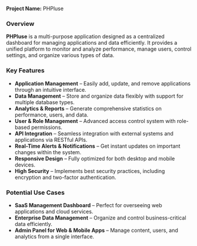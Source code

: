 **Project Name:** PHPluse 

### Overview
**PHPluse** is a multi-purpose application designed as a centralized dashboard for managing applications and data efficiently. It provides a unified platform to monitor and analyze performance, manage users, control settings, and organize various types of data. 


### **Key Features**  
- **Application Management** – Easily add, update, and remove applications through an intuitive interface.  
- **Data Management** – Store and organize data flexibly with support for multiple database types.  
- **Analytics & Reports** – Generate comprehensive statistics on performance, users, and data.  
- **User & Role Management** – Advanced access control system with role-based permissions.  
- **API Integration** – Seamless integration with external systems and applications via RESTful APIs.  
- **Real-Time Alerts & Notifications** – Get instant updates on important changes within the system.  
- **Responsive Design** – Fully optimized for both desktop and mobile devices.  
- **High Security** – Implements best security practices, including encryption and two-factor authentication.  

### **Potential Use Cases**  
- **SaaS Management Dashboard** – Perfect for overseeing web applications and cloud services.  
- **Enterprise Data Management** – Organize and control business-critical data efficiently.  
- **Admin Panel for Web & Mobile Apps** – Manage content, users, and analytics from a single interface.